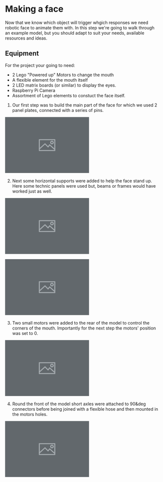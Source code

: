 # Making a face

Now that we know which object will trigger whgich responses we need robotic face to animate them with. In this step we're going to walk through an example model, but you should adapt to suit your needs, available resources and ideas.

## Equipment 
For the project your going to need:

- 2 Lego "Powered up" Motors to change the mouth
- A flexible element for the mouth itself
- 2 LED matrix boards (or similar) to display the eyes.
- Raspberry Pi Camera
- Assortment of Lego elements to constuct the face itself.

1. Our first step was to build the main part of the face for which we used 2 panel plates, connected with a series of pins.

  ![Image of step 1](images/placeholder.png)

2. Next some horizontal supports were added to help the face stand up. Here some technic panels were used but, beams or frames would have worked just as well.

  ![Image of step 2](images/placeholder.png)

  ![step 2 alternatives](images/placeholder.png)

3. Two small motors were added to the rear of the model to control the corners of the mouth. Importantly for the next step the motors' position was set to 0.

  ![Image of step 3](images/placeholder.png)

4. Round the front of the model short axles were attached to 90&deg connectors before being joined with a flexible hose and then mounted in the motors holes.

  ![Image of step 4](images/placeholder.png)